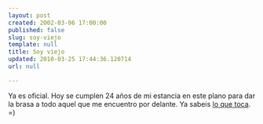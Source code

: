 ```yaml
---
layout: post
created: 2002-03-06 17:00:00
published: false
slug: soy-viejo
template: null
title: Soy viejo
updated: 2010-03-25 17:44:36.120714
url: null

---
```


Ya es oficial. Hoy se cumplen 24 a&ntilde;os de mi estancia en este plano para dar la brasa a todo aquel que me encuentro por delante. Ya sabeis <a href='http://www.amazon.co.uk/gp/registry/wishlist/2AO2G9B47T2FY'>lo que toca</a>. =)



